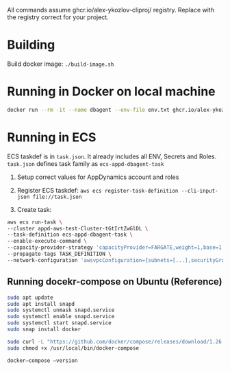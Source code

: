 <!--not to html-->

All commands assume ghcr.io/alex-ykozlov-cliproj/ registry. Replace with the registry correct for your project.

# Building
Build docker image: ` ./build-image.sh `

# Running in Docker on local machine

```sh
docker run --rm -it --name dbagent --env-file env.txt ghcr.io/alex-ykozlov-cliproj/appd-aws-ingestion/appd-dbagent:1.0.0
```

# Running in ECS

ECS taskdef is in `task.json`.
It already includes all ENV, Secrets and Roles.
`task.json` defines task family as `ecs-appd-dbagent-task`

1. Setup correct values for AppDynamics account and roles

2. Register ECS taskdef:
`aws ecs register-task-definition --cli-input-json file://task.json`

3. Create task:
  ```sh
  aws ecs run-task \
  --cluster appd-aws-test-Cluster-tGtIrtZwGlDL \
  --task-definition ecs-appd-dbagent-task \
  --enable-execute-command \
  --capacity-provider-strategy 'capacityProvider=FARGATE,weight=1,base=1' \
  --propagate-tags TASK_DEFINITION \
  --network-configuration 'awsvpcConfiguration={subnets=[...],securityGroups=[...]}'
  ```
  
## Running docekr-compose on Ubuntu (Reference)
```sh
sudo apt update
sudo apt install snapd
sudo systemctl unmask snapd.service
sudo systemctl enable snapd.service
sudo systemctl start snapd.service
sudo snap install docker

sudo curl -L "https://github.com/docker/compose/releases/download/1.26.2/docker-compose-$(uname -s)-$(uname -m)" -o /usr/local/bin/docker-compose
sudo chmod +x /usr/local/bin/docker-compose

docker–compose –version
```
